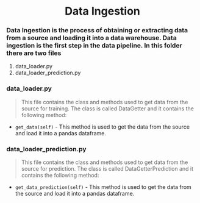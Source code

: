 <div align="center">
  
# Data Ingestion

</div>

### Data Ingestion is the process of obtaining or extracting data from a source and loading it into a data warehouse. Data ingestion is the first step in the data pipeline. In this folder there are two files

1. data_loader.py
2. data_loader_prediction.py

### data_loader.py

> This file contains the class and methods used to get data from the source for training. The class is called DataGetter and it contains the following method:

- `get_data(self)` - This method is used to get the data from the source and load it into a pandas dataframe.

### data_loader_prediction.py

> This file contains the class and methods used to get data from the source for prediction. The class is called DataGetterPrediction and it contains the following method:

- `get_data_prediction(self)` - This method is used to get the data from the source and load it into a pandas dataframe.
